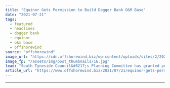```yaml
---
title: "Equinor Gets Permission to Build Dogger Bank O&M Base"
date: "2021-07-21"
tags: 
  - featured
  - headlines
  - dogger bank
  - equinor
  - o&m base
  - offshorewind
source: "offshorewind"
image_url: "https://cdn.offshorewind.biz/wp-content/uploads/sites/2/2021/07/21154003/Dogger-Bank-OWF-OM-base_-c-Dogger-Bank-Wind-Farm.jpg"
image_fp: "/assets/img/post_thumbnails/16.jpg"
lead: "South Tyneside Council&#8217;s Planning Committee has granted permission for the construction of Dogger Bank"
article_url: "https://www.offshorewind.biz/2021/07/21/equinor-gets-permission-to-build-dogger-bank-om-base/"
---
```


---
